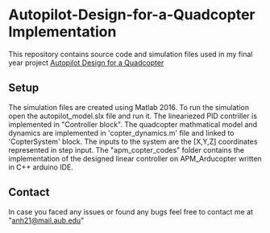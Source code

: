 # Autopilot-Design-for-a-Quadcopter Implementation
This repository contains source code and simulation files used in my final year project [Autopilot Design for a Quadcopter](https://www.researchgate.net/publication/331298873_Autopilot_Design_for_a_Quadcopter)

## Setup
The simulation files are created using Matlab 2016. To run the simulation open the autopilot_model.slx file and run it. The lineariezed PID contriller is implemented in "Controller block". The quadcopter mathmatical model and dynamics are implemented in 'copter_dynamics.m' file and linked to 'CopterSystem' block. The inputs to the system are the [X,Y,Z] coordinates represented in step input.
The "apm_copter_codes" folder contains the implementation of the designed linear controller on APM_Arducopter written in C++ arduino IDE. 


## Contact
In case you faced any issues or found any bugs feel free to contact me at "anh21@mail.aub.edu"
